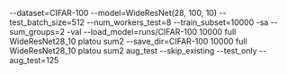 --dataset=CIFAR-100 --model=WideResNet(28, 100, 10) --test_batch_size=512 --num_workers_test=8 --train_subset=10000 -sa --sum_groups=2 -val --load_model=runs/CIFAR-100 10000 full WideResNet28_10 platou sum2 --save_dir=CIFAR-100 10000 full WideResNet28_10 platou sum2 aug_test --skip_existing --test_only --aug_test=125